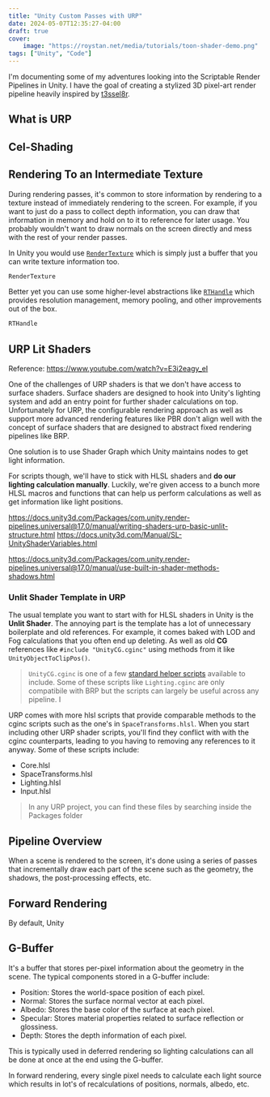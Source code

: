 ```yaml
---
title: "Unity Custom Passes with URP"
date: 2024-05-07T12:35:27-04:00
draft: true
cover:
    image: "https://roystan.net/media/tutorials/toon-shader-demo.png"
tags: ["Unity", "Code"]
---
```


I'm documenting some of my adventures looking into the Scriptable Render Pipelines in Unity. I have the goal of creating a stylized 3D pixel-art render pipeline heavily inspired by [t3ssel8r](https://imgur.com/gallery/qwhbHQq).

## What is URP


## Cel-Shading




## Rendering To an Intermediate Texture

During rendering passes, it's common to store information by rendering to a texture instead of immediately rendering to the screen. For example, if you want to just do a pass to collect depth information, you can draw that information in memory and hold on to it to reference for later usage. You probably wouldn't want to draw normals on the screen directly and mess with the rest of your render passes.

In Unity you would use [`RenderTexture`](https://docs.unity3d.com/ScriptReference/RenderTexture.html) which is simply just a buffer that you can write texture information too.

```csharp
RenderTexture
```

Better yet you can use some higher-level abstractions like [`RTHandle`](https://docs.unity3d.com/Packages/com.unity.render-pipelines.core@17.0/api/UnityEngine.Rendering.RTHandle.html) which provides resolution management, memory pooling, and other improvements out of the box.

```csharp
RTHandle
```

## URP Lit Shaders

Reference: https://www.youtube.com/watch?v=E3i2eagy_eI

One of the challenges of URP shaders is that we don't have access to surface shaders. Surface shaders are designed to hook into Unity's lighting system and add an entry point for further shader calculations on top. Unfortunately for URP, the configurable rendering approach as well as support more advanced rendering features like PBR don't align well with the concept of surface shaders that are designed to abstract fixed rendering pipelines like BRP.

One solution is to use Shader Graph which Unity maintains nodes to get light information.

For scripts though, we'll have to stick with HLSL shaders and **do our lighting calculation manually**. Luckily, we're given access to a bunch more HLSL macros and functions that can help us perform calculations as well as get information like light positions.

https://docs.unity3d.com/Packages/com.unity.render-pipelines.universal@17.0/manual/writing-shaders-urp-basic-unlit-structure.html
https://docs.unity3d.com/Manual/SL-UnityShaderVariables.html

https://docs.unity3d.com/Packages/com.unity.render-pipelines.universal@17.0/manual/use-built-in-shader-methods-shadows.html

### Unlit Shader Template in URP

The usual template you want to start with for HLSL shaders in Unity is the **Unlit Shader**. The annoying part is the template has a lot of unnecessary boilerplate and old references. For example, it comes baked with LOD and Fog calculations that you often end up deleting. As well as old **CG** references like `#include "UnityCG.cginc"` using methods from it like `UnityObjectToClipPos()`. 

> `UnityCG.cginc` is one of a few [standard helper scripts](https://docs.unity3d.com/Manual/SL-BuiltinIncludes.html) available to include. Some of these scripts like `Lighting.cginc` are only compatibile with BRP but the scripts can largely be useful across any pipeline.  I

URP comes with more hlsl scripts that provide comparable methods to the cginc scripts such as the one's in `SpaceTransforms.hlsl`. When you start including other URP shader scripts, you'll find they conflict with with the cginc counterparts, leading to you having to removing any references to it anyway. Some of these scripts include:

- Core.hlsl
- SpaceTransforms.hlsl
- Lighting.hlsl
- Input.hlsl

> In any URP project, you can find these files by searching inside the Packages folder

## Pipeline Overview

When a scene is rendered to the screen, it's done using a series of passes that incrementally draw each part of the scene such as the geometry, the shadows, the post-processing effects, etc.

## Forward Rendering

By default, Unity 

## G-Buffer

It's a buffer that stores per-pixel information about the geometry in the scene.
The typical components stored in a G-buffer include:

- Position: Stores the world-space position of each pixel.
- Normal: Stores the surface normal vector at each pixel.
- Albedo: Stores the base color of the surface at each pixel.
- Specular: Stores material properties related to surface reflection or glossiness.
- Depth: Stores the depth information of each pixel.

This is typically used in deferred rendering so lighting calculations can all be done at once at the end using the G-buffer.

In forward rendering, every single pixel needs to calculate each light source which results in lot's of recalculations of positions, normals, albedo, etc. 
